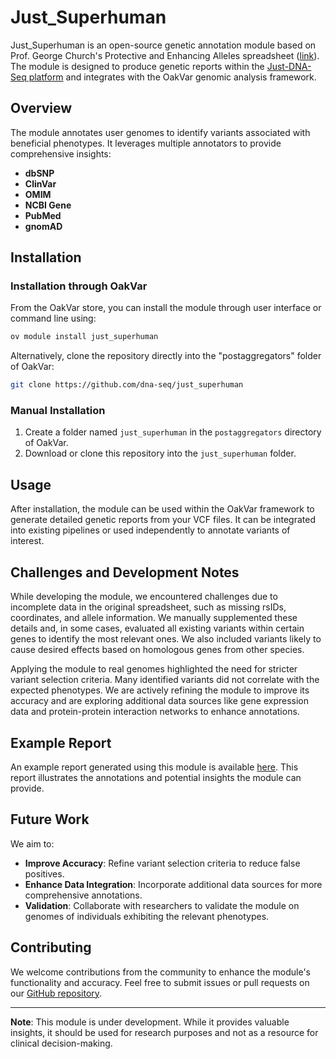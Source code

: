 # Just_Superhuman

Just_Superhuman is an open-source genetic annotation module based on Prof. George Church's Protective and Enhancing Alleles spreadsheet ([link](https://arep.med.harvard.edu/gmc/protect.html)). The module is designed to produce genetic reports within the [Just-DNA-Seq platform](https://dna-seq.github.io/) and integrates with the OakVar genomic analysis framework.

## Overview

The module annotates user genomes to identify variants associated with beneficial phenotypes. It leverages multiple annotators to provide comprehensive insights:

- **dbSNP**
- **ClinVar**
- **OMIM**
- **NCBI Gene**
- **PubMed**
- **gnomAD**


## Installation

### Installation through OakVar

From the OakVar store, you can install the module through user interface or command line using:

```bash
ov module install just_superhuman
```

Alternatively, clone the repository directly into the "postaggregators" folder of OakVar:

```bash
git clone https://github.com/dna-seq/just_superhuman
```

### Manual Installation

1. Create a folder named `just_superhuman` in the `postaggregators` directory of OakVar.
2. Download or clone this repository into the `just_superhuman` folder.

## Usage

After installation, the module can be used within the OakVar framework to generate detailed genetic reports from your VCF files. It can be integrated into existing pipelines or used independently to annotate variants of interest.

## Challenges and Development Notes

While developing the module, we encountered challenges due to incomplete data in the original spreadsheet, such as missing rsIDs, coordinates, and allele information. We manually supplemented these details and, in some cases, evaluated all existing variants within certain genes to identify the most relevant ones. We also included variants likely to cause desired effects based on homologous genes from other species.

Applying the module to real genomes highlighted the need for stricter variant selection criteria. Many identified variants did not correlate with the expected phenotypes. We are actively refining the module to improve its accuracy and are exploring additional data sources like gene expression data and protein-protein interaction networks to enhance annotations.

## Example Report

An example report generated using this module is available [here](https://github.com/dna-seq/just_superhuman/blob/main/example/antonkulaga.vcf.superhuman.html). This report illustrates the annotations and potential insights the module can provide.

## Future Work

We aim to:

- **Improve Accuracy**: Refine variant selection criteria to reduce false positives.
- **Enhance Data Integration**: Incorporate additional data sources for more comprehensive annotations.
- **Validation**: Collaborate with researchers to validate the module on genomes of individuals exhibiting the relevant phenotypes.

## Contributing

We welcome contributions from the community to enhance the module's functionality and accuracy. Feel free to submit issues or pull requests on our [GitHub repository](https://github.com/dna-seq/just_superhuman).

---

**Note**: This module is under development. While it provides valuable insights, it should be used for research purposes and not as a resource for clinical decision-making.